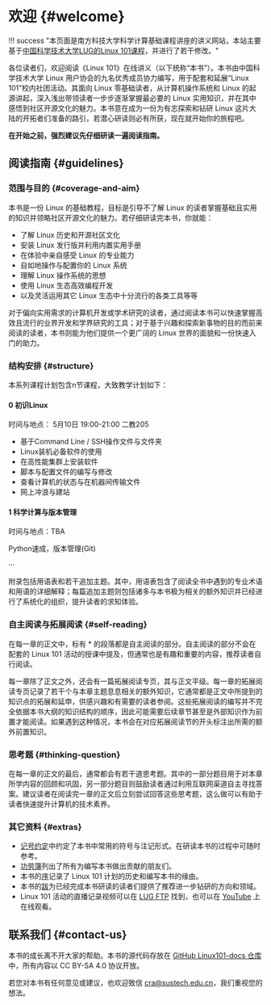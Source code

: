 # 欢迎 {#welcome}

!!! success "本页面是南方科技大学科学计算基础课程讲座的讲义网站，本站主要基于[中国科学技术大学LUG的Linux 101课程](https://101.lug.ustc.edu.cn/)，并进行了若干修改。"

各位读者们，欢迎阅读《Linux 101》在线讲义（以下统称“本书”）。本书由中国科学技术大学 Linux 用户协会的九名优秀成员协力编写，用于配套和延展“Linux 101”校内社团活动。其面向 Linux 零基础读者，从计算机操作系统和 Linux 的起源讲起，深入浅出带领读者一步步逐渐掌握最必要的 Linux 实用知识，并在其中感悟到社区开源文化的魅力。本书意在成为一份为有志探索和钻研 Linux 这片大陆的开拓者们准备的路引，若潜心研读则必有所获，现在就开始你的旅程吧。

**在开始之前，强烈建议先仔细研读一遍阅读指南。**

## 阅读指南 {#guidelines}

### 范围与目的 {#coverage-and-aim}

本书是一份 Linux 的基础教程，目标是引导不了解 Linux 的读者掌握基础且实用的知识并领略社区开源文化的魅力。若仔细研读完本书，你就能：

* 了解 Linux 历史和开源社区文化
* 安装 Linux 发行版并利用内置实用手册
* 在体验中亲自感受 Linux 的专业能力
* 自如地操作与配置你的 Linux 系统
* 理解 Linux 操作系统的思想
* 使用 Linux 生态高效编程开发
* 以及灵活运用其它 Linux 生态中十分流行的各类工具等等

对于偏向实用需求的计算机开发或学术研究的读者，通过阅读本书可以快速掌握高效且流行的业界开发和学界研究的工具；对于基于兴趣和探索新事物的目的而前来阅读的读者，本书则能为他们提供一个更广阔的 Linux 世界的面貌和一份快速入门的助力。

### 结构安排 {#structure}

本系列课程计划包含n节课程，大致教学计划如下：

#### 0 初识Linux

时间与地点： 5月10日 19:00-21:00 二教205

- 基于Command Line / SSH操作文件与文件夹
- Linux装机必备软件的使用
- 在高性能集群上安装软件
- 脚本与配置文件的编写与修改
- 查看计算机的状态与在机器间传输文件
- 网上冲浪与建站

#### 1 科学计算与版本管理

时间与地点：TBA

Python速成，版本管理(Git)

···

附录包括用语表和若干追加主题。其中，用语表包含了阅读全书中遇到的专业术语和用语的详细解释；每篇追加主题则包括诸多与本书极为相关的额外知识并已经进行了系统化的组织，提升读者的求知体验。

### 自主阅读与拓展阅读 {#self-reading}

在每一章的正文中，标有 \* 的段落都是自主阅读的部分。自主阅读的部分不会在配套的 Linux 101 活动的授课中提及，但通常也是有趣和重要的内容，推荐读者自行阅读。

每一章除了正文之外，还会有一篇拓展阅读专页，其与正文平级。每一章的拓展阅读专页记录了若干个与本章主题息息相关的额外知识，它通常都是正文中所提到的知识点的拓展和延申，供感兴趣和有需要的读者参阅。这些拓展阅读的编写并不完全依据本书大纲的知识结构的顺序，因此可能需要后续章节甚至是外部知识作为前置才能阅读。如果遇到这种情况，本书会在对应拓展阅读节的开头标注出所需的额外前置知识。

### 思考题 {#thinking-question}

在每一章的正文的最后，通常都会有若干道思考题。其中的一部分题目用于对本章所学内容的回顾和巩固，另一部分题目则鼓励读者通过利用互联网渠道自主寻找答案。建议读者在阅读完一章的正文后立刻尝试回答这些思考题，这么做可以有助于读者快速提升计算机的技术素养。

### 其它资料 {#extras}

* [记号约定](notations.md)中约定了本书中常用的符号与注记形式。在研读本书的过程中可随时参考。
* [功劳簿](credits.md)列出了所有为编写本书做出贡献的朋友们。
* 本书的[序](preface.md)记录了 Linux 101 计划的历史和编写本书的缘由。
* 本书的[跋](postface.md)为已经完成本书研读的读者们提供了推荐进一步钻研的方向和领域。
* Linux 101 活动的直播记录视频可以在 [LUG FTP](https://ftp.lug.ustc.edu.cn/101/videos) 找到，也可以在 [YouTube](https://www.youtube.com/playlist?list=PLkqsPhn1XtD2h_o5-lY3exDRXtKBiKwkk) 上在线观看。

## 联系我们 {#contact-us}

本书的成长离不开大家的帮助。本书的源代码存放在 [GitHub Linux101-docs 仓库](https://github.com/ustclug/Linux101-docs) 中，所有内容以 CC BY-SA 4.0 协议开放。

若您对本书有任何意见或建议，也欢迎致信 cra@sustech.edu.cn，我们重视您的想法。
